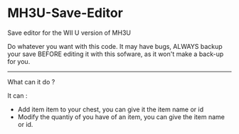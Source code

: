 # MH3U-Save-Editor
Save editor for the WII U version of MH3U

Do whatever you want with this code.
It may have bugs, ALWAYS backup your save BEFORE editing it with this sofware, as it won't make a back-up for you.

----------------------------------------------------------

What can it do ?

It can :
  - Add item item to your chest, you can give it the item name or id
  - Modify the quantiy of you have of an item, you can give the item name or id.
